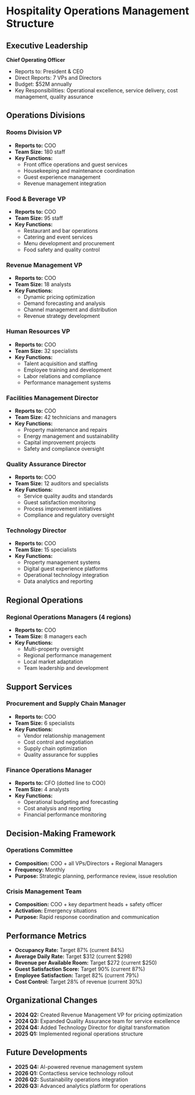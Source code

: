 # Hospitality Operations Management Structure

## Executive Leadership
**Chief Operating Officer**
- Reports to: President & CEO
- Direct Reports: 7 VPs and Directors
- Budget: $52M annually
- Key Responsibilities: Operational excellence, service delivery, cost management, quality assurance

## Operations Divisions

### Rooms Division VP
- **Reports to:** COO
- **Team Size:** 180 staff
- **Key Functions:**
  - Front office operations and guest services
  - Housekeeping and maintenance coordination
  - Guest experience management
  - Revenue management integration

### Food & Beverage VP
- **Reports to:** COO
- **Team Size:** 95 staff
- **Key Functions:**
  - Restaurant and bar operations
  - Catering and event services
  - Menu development and procurement
  - Food safety and quality control

### Revenue Management VP
- **Reports to:** COO
- **Team Size:** 18 analysts
- **Key Functions:**
  - Dynamic pricing optimization
  - Demand forecasting and analysis
  - Channel management and distribution
  - Revenue strategy development

### Human Resources VP
- **Reports to:** COO
- **Team Size:** 32 specialists
- **Key Functions:**
  - Talent acquisition and staffing
  - Employee training and development
  - Labor relations and compliance
  - Performance management systems

### Facilities Management Director
- **Reports to:** COO
- **Team Size:** 42 technicians and managers
- **Key Functions:**
  - Property maintenance and repairs
  - Energy management and sustainability
  - Capital improvement projects
  - Safety and compliance oversight

### Quality Assurance Director
- **Reports to:** COO
- **Team Size:** 12 auditors and specialists
- **Key Functions:**
  - Service quality audits and standards
  - Guest satisfaction monitoring
  - Process improvement initiatives
  - Compliance and regulatory oversight

### Technology Director
- **Reports to:** COO
- **Team Size:** 15 specialists
- **Key Functions:**
  - Property management systems
  - Digital guest experience platforms
  - Operational technology integration
  - Data analytics and reporting

## Regional Operations

### Regional Operations Managers (4 regions)
- **Reports to:** COO
- **Team Size:** 8 managers each
- **Key Functions:**
  - Multi-property oversight
  - Regional performance management
  - Local market adaptation
  - Team leadership and development

## Support Services

### Procurement and Supply Chain Manager
- **Reports to:** COO
- **Team Size:** 6 specialists
- **Key Functions:**
  - Vendor relationship management
  - Cost control and negotiation
  - Supply chain optimization
  - Quality assurance for supplies

### Finance Operations Manager
- **Reports to:** CFO (dotted line to COO)
- **Team Size:** 4 analysts
- **Key Functions:**
  - Operational budgeting and forecasting
  - Cost analysis and reporting
  - Financial performance monitoring

## Decision-Making Framework

### Operations Committee
- **Composition:** COO + all VPs/Directors + Regional Managers
- **Frequency:** Monthly
- **Purpose:** Strategic planning, performance review, issue resolution

### Crisis Management Team
- **Composition:** COO + key department heads + safety officer
- **Activation:** Emergency situations
- **Purpose:** Rapid response coordination and communication

## Performance Metrics
- **Occupancy Rate:** Target 87% (current 84%)
- **Average Daily Rate:** Target $312 (current $298)
- **Revenue per Available Room:** Target $272 (current $250)
- **Guest Satisfaction Score:** Target 90% (current 87%)
- **Employee Satisfaction:** Target 82% (current 79%)
- **Cost Control:** Target 28% of revenue (current 30%)

## Organizational Changes
- **2024 Q2:** Created Revenue Management VP for pricing optimization
- **2024 Q3:** Expanded Quality Assurance team for service excellence
- **2024 Q4:** Added Technology Director for digital transformation
- **2025 Q1:** Implemented regional operations structure

## Future Developments
- **2025 Q4:** AI-powered revenue management system
- **2026 Q1:** Contactless service technology rollout
- **2026 Q2:** Sustainability operations integration
- **2026 Q3:** Advanced analytics platform for operations
